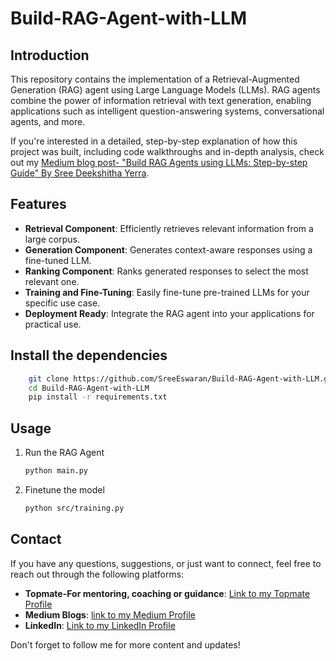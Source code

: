 # Build-RAG-Agent-with-LLM

## Introduction

This repository contains the implementation of a Retrieval-Augmented Generation (RAG) agent using Large Language Models (LLMs). RAG agents combine the power of information retrieval with text generation, enabling applications such as intelligent question-answering systems, conversational agents, and more.

If you're interested in a detailed, step-by-step explanation of how this project was built, including code walkthroughs and in-depth analysis, check out my [Medium blog post- "Build RAG Agents using LLMs: Step-by-step Guide" By Sree Deekshitha Yerra](https://blog.gopenai.com/building-rag-agents-using-llms-step-by-step-guide-dfe1bfe0bf54). 

## Features

- **Retrieval Component**: Efficiently retrieves relevant information from a large corpus.
- **Generation Component**: Generates context-aware responses using a fine-tuned LLM.
- **Ranking Component**: Ranks generated responses to select the most relevant one.
- **Training and Fine-Tuning**: Easily fine-tune pre-trained LLMs for your specific use case.
- **Deployment Ready**: Integrate the RAG agent into your applications for practical use.

## Install the dependencies

```bash
    git clone https://github.com/SreeEswaran/Build-RAG-Agent-with-LLM.git
    cd Build-RAG-Agent-with-LLM
    pip install -r requirements.txt
```

## Usage

1. Run the RAG Agent
   ```bash
   python main.py
   ```
2. Finetune the model
   ```bash
   python src/training.py
   ```

## Contact

If you have any questions, suggestions, or just want to connect, feel free to reach out through the following platforms:

- **Topmate-For mentoring, coaching or guidance**: [Link to my Topmate Profile](https://topmate.io/SreeEswaran)
- **Medium Blogs**: [link to my Medium Profile](https://www.medium.com/@SreeEswaran)
- **LinkedIn**: [Link to my LinkedIn Profile](https://www.linkedin.com/in/sree-deekshitha-yerra)

Don't forget to follow me for more content and updates!

